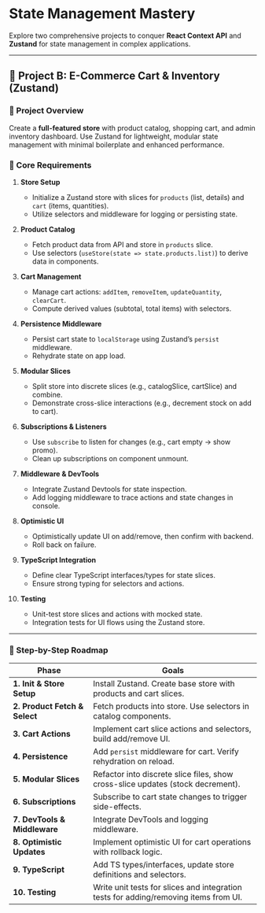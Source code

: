 # State Management Mastery

Explore two comprehensive projects to conquer **React Context API** and **Zustand** for state management in complex applications.

---

## 📍 Project B: E-Commerce Cart & Inventory (Zustand)

### 📖 Project Overview

Create a **full-featured store** with product catalog, shopping cart, and admin inventory dashboard. Use Zustand for lightweight, modular state management with minimal boilerplate and enhanced performance.

### 🚩 Core Requirements

1. **Store Setup**

   - Initialize a Zustand store with slices for `products` (list, details) and `cart` (items, quantities).
   - Utilize selectors and middleware for logging or persisting state.

2. **Product Catalog**

   - Fetch product data from API and store in `products` slice.
   - Use selectors (`useStore(state => state.products.list)`) to derive data in components.

3. **Cart Management**

   - Manage cart actions: `addItem`, `removeItem`, `updateQuantity`, `clearCart`.
   - Compute derived values (subtotal, total items) with selectors.

4. **Persistence Middleware**

   - Persist cart state to `localStorage` using Zustand’s `persist` middleware.
   - Rehydrate state on app load.

5. **Modular Slices**

   - Split store into discrete slices (e.g., catalogSlice, cartSlice) and combine.
   - Demonstrate cross-slice interactions (e.g., decrement stock on add to cart).

6. **Subscriptions & Listeners**

   - Use `subscribe` to listen for changes (e.g., cart empty → show promo).
   - Clean up subscriptions on component unmount.

7. **Middleware & DevTools**

   - Integrate Zustand Devtools for state inspection.
   - Add logging middleware to trace actions and state changes in console.

8. **Optimistic UI**

   - Optimistically update UI on add/remove, then confirm with backend.
   - Roll back on failure.

9. **TypeScript Integration**

   - Define clear TypeScript interfaces/types for state slices.
   - Ensure strong typing for selectors and actions.

10. **Testing**

    - Unit-test store slices and actions with mocked state.
    - Integration tests for UI flows using the Zustand store.

---

### 🔨 Step-by-Step Roadmap

| Phase                         | Goals                                                                                |
| ----------------------------- | ------------------------------------------------------------------------------------ |
| **1. Init & Store Setup**     | Install Zustand. Create base store with products and cart slices.                    |
| **2. Product Fetch & Select** | Fetch products into store. Use selectors in catalog components.                      |
| **3. Cart Actions**           | Implement cart slice actions and selectors, build add/remove UI.                     |
| **4. Persistence**            | Add `persist` middleware for cart. Verify rehydration on reload.                     |
| **5. Modular Slices**         | Refactor into discrete slice files, show cross-slice updates (stock decrement).      |
| **6. Subscriptions**          | Subscribe to cart state changes to trigger side-effects.                             |
| **7. DevTools & Middleware**  | Integrate DevTools and logging middleware.                                           |
| **8. Optimistic Updates**     | Implement optimistic UI for cart operations with rollback logic.                     |
| **9. TypeScript**             | Add TS types/interfaces, update store definitions and selectors.                     |
| **10. Testing**               | Write unit tests for slices and integration tests for adding/removing items from UI. |

